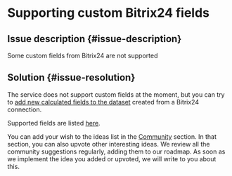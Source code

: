 # Supporting custom Bitrix24 fields



## Issue description {#issue-description}

Some custom fields from Bitrix24 are not supported

## Solution {#issue-resolution}

The service does not support custom fields at the moment, but you can try to [add new calculated fields to the dataset](https://cloud.yandex.ru/docs/datalens/concepts/calculations/#dataset) created from a Bitrix24 connection.

Supported fields are listed [here](https://helpdesk.bitrix24.ru/open/16398726/).

You can add your wish to the ideas list in the [Community](https://cloud.yandex.ru/features) section. In that section, you can also upvote other interesting ideas. We review all the community suggestions regularly, adding them to our roadmap. As soon as we implement the idea you added or upvoted, we will write to you about this.
